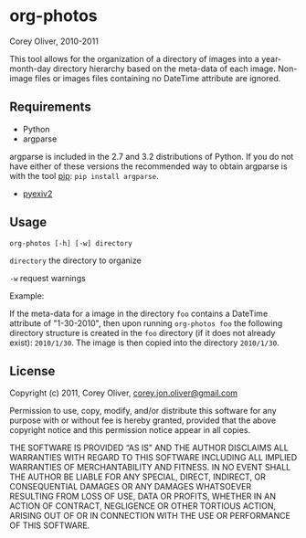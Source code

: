 org-photos
================================================================
Corey Oliver, 2010-2011

This tool allows for the organization of a directory of images into a
year-month-day directory hierarchy based on the meta-data of each
image. Non-image files or images files containing no DateTime
attribute are ignored.

Requirements
------------
  * Python
  * argparse
  
  argparse is included in the 2.7 and 3.2 distributions of Python. If
  you do not have either of these versions the recommended way to
  obtain argparse is with the tool [pip][1]: `pip install argparse`.
  
  * [pyexiv2][2]

Usage
-----

`org-photos [-h] [-w] directory`

`directory` the directory to organize

`-w` request warnings

Example:

If the meta-data for a image in the directory `foo` contains a
DateTime attribute of "1-30-2010", then upon running `org-photos foo`
the following directory structure is created in the `foo` directory
(if it does not already exist): `2010/1/30`. The image is then copied
into the directory `2010/1/30`.

License
-------

Copyright (c) 2011, Corey Oliver, corey.jon.oliver@gmail.com

Permission to use, copy, modify, and/or distribute this software for
any purpose with or without fee is hereby granted, provided that the
above copyright notice and this permission notice appear in all
copies.

THE SOFTWARE IS PROVIDED “AS IS” AND THE AUTHOR DISCLAIMS ALL
WARRANTIES WITH REGARD TO THIS SOFTWARE INCLUDING ALL IMPLIED
WARRANTIES OF MERCHANTABILITY AND FITNESS. IN NO EVENT SHALL THE
AUTHOR BE LIABLE FOR ANY SPECIAL, DIRECT, INDIRECT, OR CONSEQUENTIAL
DAMAGES OR ANY DAMAGES WHATSOEVER RESULTING FROM LOSS OF USE, DATA OR
PROFITS, WHETHER IN AN ACTION OF CONTRACT, NEGLIGENCE OR OTHER
TORTIOUS ACTION, ARISING OUT OF OR IN CONNECTION WITH THE USE OR
PERFORMANCE OF THIS SOFTWARE.

[1]: http://pypi.python.org/pypi/pip
[2]: http://tilloy.net/dev/pyexiv2/